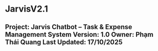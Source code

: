 # JarvisV2.1
## Project: **Jarvis Chatbot – Task &amp; Expense Management System**   **Version:** 1.0   **Owner:** Phạm Thái Quang   **Last Updated:** 17/10/2025
